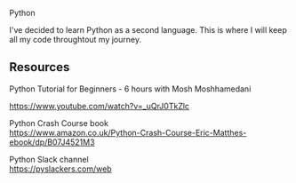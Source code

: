 Python

I've decided to learn Python as a second language. This is where I will keep all my code throughtout my journey.

## Resources
Python Tutorial for Beginners - 6 hours with Mosh Moshhamedani  

https://www.youtube.com/watch?v=_uQrJ0TkZlc

Python Crash Course book  
https://www.amazon.co.uk/Python-Crash-Course-Eric-Matthes-ebook/dp/B07J4521M3  

Python Slack channel  
https://pyslackers.com/web



